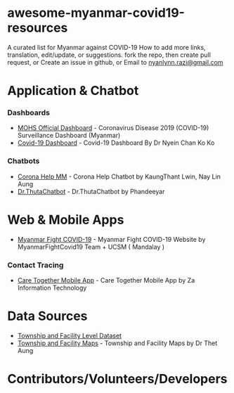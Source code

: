 # awesome-myanmar-covid19-resources
A curated list for Myanmar against COVID-19
How to add more links, translation, edit/update, or suggestions.
fork the repo, then create pull request, or
Create an issue in github, or
Email to nyanlynn.razi@gmail.com

# Application & Chatbot

### Dashboards
 - [MOHS Official Dashboard](https://doph.maps.arcgis.com/apps/opsdashboard/index.html#/f8fb4ccc3d2d42c7ab0590dbb3fc26b8) - Coronavirus Disease 2019 (COVID-19) Surveillance Dashboard (Myanmar)
- [Covid-19 Dashboard](https://bit.ly/covidmyanmar) - Covid-19 Dashboard By Dr Nyein Chan Ko Ko

### Chatbots
- [Corona Help MM](https://www.messenger.com/t/CoronaHelpMM) - Corona Help Chatbot by KaungThant Lwin, Nay Lin Aung
- [Dr.ThutaChatbot](https://www.facebook.com/Dr.ThutaChatbot/) - Dr.ThutaChatbot by Phandeeyar
# Web & Mobile Apps
- [Myanmar Fight COVID-19](https://myanmarfightcovid19.com/) - Myanmar Fight COVID-19 Website by MyanmarFightCovid19 Team + UCSM ( Mandalay )
### Contact Tracing
- [Care Together Mobile App](https://www.facebook.com/CareTogetherMyanmar/) - Care Together Mobile App by Za Information Technology

# Data Sources
- [Township and Facility Level Dataset](https://github.com/theananda/data/tree/master/covid-19)
- [Township and Facility Maps](https://bit.ly/2Jlunhk) - Township and Facility Maps by Dr Thet Aung


# Contributors/Volunteers/Developers

